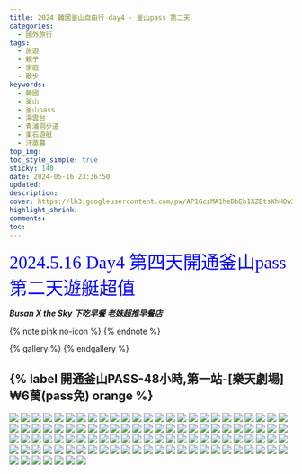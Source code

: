 ```yaml
---
title: 2024 韓國釜山自由行 day4 - 釜山pass 第二天
categories:
  - 國外旅行
tags:
  - 旅遊
  - 親子
  - 家庭
  - 散步
keywords:
  - 韓國
  - 釜山
  - 釜山pass
  - 海雲台
  - 青浦洞步道
  - 東石遊艇
  - 汗蒸幕
top_img:
toc_style_simple: true
sticky: 140
date: 2024-05-16 23:36:50
updated:
description:
cover: https://lh3.googleusercontent.com/pw/AP1GczMA1heDbEb1XZEtsKhHOw3iBalYZyWp06oVgLNltnyga2olUqwWWNDAiam2CFmzYUzJib14k9nCfMuZGTMDurZmuYHGU0wyz4bnFJXjmCTz1Uxz3mef=w1920-h1080
highlight_shrink:
comments:
toc:
---
```


<font face="標楷體" color="blue" size="6px">2024.5.16 Day4 第四天開通釜山pass 第二天遊艇超值</font>

<i class="fa fa-camera"> **Busan X the Sky 下吃早餐 老妹超推早餐店**</i>

{% note pink no-icon %}
{% endnote %}

{% gallery %}
{% endgallery %}


## {% label 開通釜山PASS-48小時,第一站-[樂天劇場]₩6萬(pass免) orange %}

![](https://lh3.googleusercontent.com/pw/AP1GczP2nIyBURgx5ayq-GiRBmD04iptbL_VEzYkbLv-Vkv-2MfSjwKsXD_QAkWR2Rr6iR7Lm6b6CNtA2hNHb11EcTPj0PYJTJjI6wV7T1jD3tqmXbSrK3KY=w1920-h1080)
![](https://lh3.googleusercontent.com/pw/AP1GczNTd_UMW3j2P3UHR8dbXOcAFgigMkB6mBxwKtcVGeixLbwSSUDYMCo0uL9NI4x28AsFj7spl5oB-P53NpPfzsb9ubb2oTubMzTl0DeqIApjaVc8oLom=w1920-h1080)
![](https://lh3.googleusercontent.com/pw/AP1GczO5YzbsEXRaUa8srzvUNnrS1-hsAZpnl7e9o1-haqrdibUp9ldJa89UplGfkADmHwg1QSWpY8ZkGA8wDiib83KaE8-xMyiGTQ8Bwf1Tl0bkSYUpTvM2=w1920-h1080)
![](https://lh3.googleusercontent.com/pw/AP1GczOW_SrDZELA4TbPverJUuXbrmYjqNx1RGrhqh3B513F3VK8puV_dov7cK3KvgpWPIJHWnWBVBN0motqVtMSB-j8Frx5kqbumlLldqkPvQU1FiqcRXdo=w1920-h1080)
![](https://lh3.googleusercontent.com/pw/AP1GczOiCMr_Jx-5mkzlhFbbcHb2CcjTdwCnBOYDKVrGCTAO1eKW6Bx7OgWXneQ4utEqzzyVccdctFujTsQ2jwJ5E36iA550iI3fFPLzgFEviphr18MR0hIl=w1920-h1080)
![](https://lh3.googleusercontent.com/pw/AP1GczM4tC5EljaBr8R72r1SfpOxxX21a9yH6KOkkVChmxWIt0WbtIOePi3mOC8OvdG7aqamjezN-Qe-5D8k7C87Y6Ikdq_vMQCL0NxS9qF-Tkhl8Hsf08my=w1920-h1080)
![](https://lh3.googleusercontent.com/pw/AP1GczMFhT3VLYTHvW_5-gCa9dFTh72-EaDtfJ463HOvU9PIvV9nhGaejPMWGwedLcRbDwMD0XnPDeuyLHg3aws6I1bGcptH98gZz8Pi3Rzibeb6dHdbR08W=w1920-h1080)
![](https://lh3.googleusercontent.com/pw/AP1GczOprJxYNv3cbFXJBWv1QtCCGhXDHv-Sh94TKpxARu8tmLzRnFOOnil-Dhp9NrDY5s1xpq6Kz3ydbNcTxP7INc5pzr2Fi5locdSy9g1hW3K_d-Y0Y-vt=w1920-h1080)
![](https://lh3.googleusercontent.com/pw/AP1GczPNr81nd_BLpI29Fgdy17Rp-uRIQr99ITu9ZDX6p8JOk4H8U3DE9Z9VY6Fif5vG2SQOiinjfz2e7izxxYYs9n9-BTiZW3Ji-sS2MhgGKOJ0Ay9kWhQX=w1920-h1080)
![](https://lh3.googleusercontent.com/pw/AP1GczNTe9YEoj0Wqe-jsw2_13M6C9Shy__3uifbV3FLyc2fjjZgjYapwhtzuDrNfZOWc4uztBPMCC7GoKmDKWTYYwVOyH2fCBMtrSEtxL9IYczh-k69tg--=w1920-h1080)
![](https://lh3.googleusercontent.com/pw/AP1GczNVckhMYp3rQvgcPlKGaf0Hl2YFeI8h-8ZbCTnqXUMlXT-UzG5I_CR-eEx335jxZzuo99-gu3fFidqhg7BSPiKHyHT2o8o0Zlm7CIKdfP0Jx2EsAoQC=w1920-h1080)
![](https://lh3.googleusercontent.com/pw/AP1GczOkEd8GSg3oPWkEJ53YfZ_I9GgVTwM4aJOh5fha_ZyuWfqt9irXtCSiD8MpSQ7YK-jrtaqdEnVegqa8VKErJmrSKaObj2tG-uyMEHfoMor5Mb07Y9gu=w1920-h1080)
![](https://lh3.googleusercontent.com/pw/AP1GczPvuTgpwxbcQHs20LX0kx8oPWhFPWsAzjlorsR-zj0zhYcyF13rghR9_pfwNIRigt0ExWJPMp5J3SrhRSlHtxKH18aPDfyZUiyeNeCafBUSWDLhl0y1=w1920-h1080)
![](https://lh3.googleusercontent.com/pw/AP1GczNKaDUJv3X1j6sIw0s7ghlRtUyYe0OhPguZuXsiNXL9lBiB3nI6ygg2UBqNTsnvoV2cZo5Zwnpw59cfNVhL7EuCeui_3rcnL1C9nFHdCHhyRKQZlGLp=w1920-h1080)
![](https://lh3.googleusercontent.com/pw/AP1GczPZLFl0FJlPvOpToC4LsR0SbPrXiU_Huj2MuNhUxNTZoemwAvVQ3To3gKefShvOuWAgBnemkvyKF8TJ7gjan4MRbnwqwigarp0DW7HUEN1Yj2hFiusU=w1920-h1080)
![](https://lh3.googleusercontent.com/pw/AP1GczPUBesBcHuK0pisE8MHW_8fd5-ynfUDhK9U4_xkY20rhVKrP_0FSN5bd5cLtPrZWwqMneI36sCjTmU0_QmlhQRCpIfTeRK4CZmfa5VAsF3Pe9JuH0jf=w1920-h1080)
![](https://lh3.googleusercontent.com/pw/AP1GczNQmVJcdkQgrHX7354px5LeJbILfyFQE-bPSAoZOTlFj19yekZjsDZ_HOJj2idFBTcUIL41yTV_CRZfbXkcYw-jPR0g10XlqCBqK5sj-RZIc0Z_ffwg=w1920-h1080)
![](https://lh3.googleusercontent.com/pw/AP1GczOO5_7ZYe_MIWtM9YURLAo9pXX60sE3oZ8NBQjWbnHg9b21cPI0NuNMdy87U5Nm3qa2_i5SHEk4odXk1oOVVbrw2VSjSjs3ke168LGYAgy1bakZZ37s=w1920-h1080)
![](https://lh3.googleusercontent.com/pw/AP1GczMbippoD9MfU3Z4axWVcV_9sHegOCr5k-S-c62LKHD0-d7HJig8PtyUgHwURF7hXZnqy_QW1BeVgTIq6C_kg7C5aXUlyu_uH4a7HCmdI-4DLv35-l_A=w1920-h1080)
![](https://lh3.googleusercontent.com/pw/AP1GczOWXfEC0Bivg9Pg1txW3Ypvx583oM4qvz9EacMF-L6GXQIzjNfVV4DIpgQAf3hhQguiqx9ghFCS9XSYynbToARw5CqA6Kxnj9aKhNMj25d0YCwJPGke=w1920-h1080)
![](https://lh3.googleusercontent.com/pw/AP1GczMeF6AmDtYtT4jqm92jlnthoo4WlZTWVSs_U2Oani0vXkbkaQ8ZiNWti_R3-N8CLeuAyGoyN2iwKBE2o2jhPSA3AnqhmClflPxF5An2t0U7SbvwhntI=w1920-h1080)
![](https://lh3.googleusercontent.com/pw/AP1GczMXdhI5vT2oBIdTEMwlytpI8PD_vxRmASXWYL0V7kuvDWMjEk9TXwJHkm6Eap9-nSpAfumLri-ktgKiFpC2M-Fxe6kYNeFlsE-fvQYQH0QtHeoWkzlY=w1920-h1080)
![](https://lh3.googleusercontent.com/pw/AP1GczPLWBKjxgZkF_uidegCpZsuEv1qeIujHyDaHJMLWNQ9CpCk2YueHqsc7ApHxsND6CgV4V_eBxVeuTXTU4lLq-C1MV8SxOcdh0fJHd7UxtCfiIZNFuJT=w1920-h1080)
![](https://lh3.googleusercontent.com/pw/AP1GczO8Agmty4VPIcE91z20l8CrX6K_Hom1rbM2O4mCP6N3ceUu5Qrae5Q5-iV2Kg1ajA4Wp25VqcnRb9mHAsXU9dEP9EDaWbuxunKJpZi6KUTRAdCNMwZC=w1920-h1080)
![](https://lh3.googleusercontent.com/pw/AP1GczNEe2W4Z3he09HY41HfeCW_W-BOVuLe6-1Zgqpmn9xZFjaax6JhbJYL6wyQvfx8sMnq48PeCde5hNmKKtqLnXeKfl_gBbwQwN20jRPtC_W5V140RNvC=w1920-h1080)
![](https://lh3.googleusercontent.com/pw/AP1GczOw8whzncRItPWq3Xm1fMXN5R2ldN8Q0smgaHS8nFYC8LTOH6og9U0Gz-6zqtDDRxuG2K5pXyP5m939VUbomNnZ11Ujx_Qu6QG7NHNd975HbAu35HzB=w1920-h1080)
![](https://lh3.googleusercontent.com/pw/AP1GczMANHRabuL_fPvnWF7fXdi01liDnt3bIICOopuFbmnqpMkU4FV6o_pMPetnNevHps3ELwNNnZnzRnW0Vo5mgoCfMfTYqJKeyes55KDk7x0eSW38KwqV=w1920-h1080)
![](https://lh3.googleusercontent.com/pw/AP1GczMeO0a5AVCWcxwTOizsfIRWOA7QTrRzFSh4eIy6yX-KrxEfcAzR8dsFpV9Z1B56Ps711wdFJkRBf5HGwoWb4TSV5uWuy_OjRzNOELyG1epd5Mhd9cnS=w1920-h1080)
![](https://lh3.googleusercontent.com/pw/AP1GczNr0YzMVwpxfF3E1BF4zijyODs-E_LVMm2-5_wTWUe9RLjIqwPzUc5QJgzGSYREPL18w1zpMlpYSgj3zGgx5lfU9h9Y82rLFrwNE1AsDBNvVuZJwRhz=w1920-h1080)
![](https://lh3.googleusercontent.com/pw/AP1GczPN56Adt-9MttBZhX6rd-EsppznUaR4yvNdPGD3_uumhPGi92zOYt7ibzvniAlTIIBX6vgAvzMgcPulA2WGpulMtSSp9pLpzks6iAEt0us_OxynbIX1=w1920-h1080)
![](https://lh3.googleusercontent.com/pw/AP1GczPhD367TCOy3y8eb3VHUxXwj3BgQBWup08a-PH-7mpFXkIX3nMVWreetKnYn78cAsU85drzcDRcS-vpsRiJIiDLS2xt5m4KTBdYSU37b4bQNoApawYq=w1920-h1080)
![](https://lh3.googleusercontent.com/pw/AP1GczOVH86W6eZIv2c1ea3j2O9qvX97HuACoXnWREHxwcA79ZFSfdTiMPvc4c1_X4BvzbwAudq13nYMhX8XfPzhK9n6-gF_hQ4ldW9OMLjB52uZ0cGpRz1v=w1920-h1080)
![](https://lh3.googleusercontent.com/pw/AP1GczMOCwtxmm6g15gV6JfiwPjdDf-Z7Bs3XdhEkDSgg7U44twNWaFlld3q6u7P0yXDdGea3BKCnjctgI91r5cNs-gvJmcpsJ_91kA9PqxHvyYReaxvgrF0=w1920-h1080)
![](https://lh3.googleusercontent.com/pw/AP1GczMi6so-Cnr0JXuT4lplUOFyqOFLozeK287hWUf7utOzWL1klGJGpQ5Ej_uPHplTsjDzY-G6B-V-_6mVtg-yNDm2OU7MptHgaFbxeu9nXDyl5KhiFWUG=w1920-h1080)
![](https://lh3.googleusercontent.com/pw/AP1GczPj88fg6KfQDS1I9RICsk_XzHnjhSS3lIubUKe-t8uV-fDYPHRJdXAa2oNpjjh57RBE7eMrefJg6bF7nFPyqagbz23zFy8wgVR1DubAPuzdHL-9MYAY=w1920-h1080)
![](https://lh3.googleusercontent.com/pw/AP1GczO0Q178mP_qcikfijZUGbINn44zWCiISqyW-tAuK9bVVsdFftXPXOLGhKCVTA_V7xJan9_SF252lC1aBCZ1nLO_rjLhJi2ZVbi1DbwPkls1WGlutWAN=w1920-h1080)
![](https://lh3.googleusercontent.com/pw/AP1GczOJokqaIJ9IVtGTrUcGTgAdoliDs9s7UxKtcW5XZ8UvGsXLgg28mgDRBGjeli5Qg9Uy34oIgOLqLsqaIXfjcYYHJNaSjwACHeO9fQ0idBRvDjTZtzPn=w1920-h1080)
![](https://lh3.googleusercontent.com/pw/AP1GczPKJq7RL21O2mGhFNXhOLTa53hpaFqE1Tm2btCx2AlhghTmxT3eW521WBAMPbF5gArHa-nXOfI0muhcvMSKrZcIHJs_bIgWxkGrD8SNRcrBUWphhFZU=w1920-h1080)
![](https://lh3.googleusercontent.com/pw/AP1GczOLgAQCGhUJXW25oW1UXHYNsrVQAdbY4VfobdpIZP0pjpd94izC3-3txd8QPtT8CptbeERmZOVoLU4wMa_GYTpv-yO7puoHDi41WI_JL58hmIaV2B33=w1920-h1080)
![](https://lh3.googleusercontent.com/pw/AP1GczOuL5aZmXYOLjh40Oxy92xNyDwtE0B8efAPmPNlzvDmhiwMSuYrPui2squMRisXHTT3AymH8MmCUGy0VmGPY6aqFRcYTh_ghUwukMjc8qtAegabfAid=w1920-h1080)
![](https://lh3.googleusercontent.com/pw/AP1GczNruQzL6l0lgL-qytvE84TnUbVMkyD8HibXSYEjgadphhyiRM9D-vepYdSzlc4u5xqX4JPJNp3DXhJWft_B53ooVgeof3Mrk34D2GJgcEOkYo8F3iY2=w1920-h1080)
![](https://lh3.googleusercontent.com/pw/AP1GczP4k0KUq1_47qVfPLY1ccItoRa_6wdDeS5ZEi1tNtrOqXW5imG6BcouaCtMWUd3o-ZDlsMXqGBPlytDmorWodFEWwGvaPc2mzXwKLVIE0PYCkKvHzD7=w1920-h1080)
![](https://lh3.googleusercontent.com/pw/AP1GczO1n-Wk7y8s_5piJImQFk3ziGVHzwwsGdW_DUyVN24Diyqp0JWqMd7MWSObQvRRebcpflvbQisF9IJ5ukRJLjWrdYz26Jyoef_UkWuZExDrF_2wjqhX=w1920-h1080)
![](https://lh3.googleusercontent.com/pw/AP1GczPj5vFBqR5y_XRLPXvYFNgjGMHeOVFYOBJKmLQC1bKvxnTwqXwHr9_63A2tNky_zXKdYJziPZRPTzC9c7y1elh7EQSSEz5aX_g2nQYHVg0B1XiBsd-O=w1920-h1080)
![](https://lh3.googleusercontent.com/pw/AP1GczN8X4odt8L49A0oMtNRdQ6khkdDIOYnA5yaxprOdBzFZrWknUd1PKFKlyhX5mEAZcKV8W95b7qWlfKcG-Q_qg1TTWU3kPBBBmlmLe1t3enCwik8_ymz=w1920-h1080)
![](https://lh3.googleusercontent.com/pw/AP1GczPq5a2nALfjweTQeJwv4pvo1Is7kvxdrfPHgrZ4_RSPZ6QN4MH6DZGUbj5MiizcQotw9Q8d8RWWjmz1OFRxRBOpszWMpdA390G_EAhHUGwlccUFXqd1=w1920-h1080)
![](https://lh3.googleusercontent.com/pw/AP1GczNggyf5djFcnyDD5mscY79vmI50fPMoGfcfKYYpsdKgT_7KGYoGzZeSE0skGBwGFYwp0swf-g0UEEF0wPT8FicUKkm827Jv8_943uRVI-tFkF97velU=w1920-h1080)
![](https://lh3.googleusercontent.com/pw/AP1GczM_Rd4JhjiR_g9ORYZdmhwNvmENM2B8wLd_fHTvq8f21IAiUBcyzOztz-96f0VSEoOognFPK_vnPnUuyjVxRGK1PZz6ka1LDfsDowNltJckeZh_Ppzm=w1920-h1080)
![](https://lh3.googleusercontent.com/pw/AP1GczMVx5QLCahCxxqgwXpbzHOFK_vEB_mSf4_SwumknwMNoxux6GYEb0bldYXSbirgiB3SYKCXugjGHkxTF-ntWt-M83LjASxk63Cab7RM9RPvZDtvonfb=w1920-h1080)
![](https://lh3.googleusercontent.com/pw/AP1GczPsFbDx0j2R0hKztoF71R_znTHgHmZIUbE2dFNR3CdLwCPfaxbeujQ4BL26jFvLUImPEqSe6cwki7_zIK_wD9MFEiNGcKzGYSM5uY13rxiOgQMkF_lC=w1920-h1080)
![](https://lh3.googleusercontent.com/pw/AP1GczMIfzthFpw4O5xTWs3ZFQH6cSpSa1mzlyZuJ-sNFrNszIGukG4SLmZzvOi0qlONMsFZPKb0g30ELl7wJ7bP__1kgXCOkPM9dRjNJDw9NcyVBBgAcLAR=w1920-h1080)
![](https://lh3.googleusercontent.com/pw/AP1GczNEtrM-diKxrO1_-epfJ-4pUGUGnN3Q9JZYpzolEAdB7LVZKeXSA7of5jIRPg1r3m6nvsu4IztASS0RzlZEwUMYTXLlm2xDUPADr5eI21x1U1ycdcoW=w1920-h1080)
![](https://lh3.googleusercontent.com/pw/AP1GczPdeWIPw6c12OxB-sx1Odwk7HdCV49MWb8LzTcjgJCVfYdScnXoBpLBpbGS300YDY5OZ20GFOCIyG1yb-BYXt505RGGzrePmp77MhjE0dS4VA9Wye2w=w1920-h1080)
![](https://lh3.googleusercontent.com/pw/AP1GczPKabK9kbOXv34gESM2jTpNz6Xe9F9-76WKi1Rvh6ZRD8gAIIu10VKJh6pwNPnJYp4nW3oyxH_6uJva1Tm9b7Fa87RJSGEk3mTpCM-4txFkOrnvZ_0I=w1920-h1080)
![](https://lh3.googleusercontent.com/pw/AP1GczN6kuN--rSJL0Namw4YFujZ1eVQO-E0SekD4RhMDadMhcruUfTCwItYeEd4mGEnCf0e7GZzqYdHkkaMxvZp9DDmtnbwMoQ1pV-pVb4TZ1hyEAfCuA_I=w1920-h1080)
![](https://lh3.googleusercontent.com/pw/AP1GczPkZ7aANAKDPSIGlBWeFU6DMKrIy6CwbK5N11tfq0fV_cYgW0OTBnc_OZRaDd8NjjQjZnN3tXTkhlBlbT-9LgAHxnZ19LxLq2Q6xRyRRlC5O_NwIIlq=w1920-h1080)
![](https://lh3.googleusercontent.com/pw/AP1GczMWM0Fz4CG3Pn4-mgeHq_Poe3eTsxD4xowUstqyccfqZ7iieDkt10BF6nMvSij3Vi0qiEn3HkPf0QI4uZ53iF43AlbHDAY0jva1N3fMTKp3hCwvPb2o=w1920-h1080)
![](https://lh3.googleusercontent.com/pw/AP1GczPG6OBS6rGHSUSRoqZQIpXr9eddR6W_-_UxmJUNf_bZEFAdDo0Npc3zgu8JcDacXyw1jk-CKrpJy_nNZojWRscXBvf73XPtIlLmlCXnOZJ10BV5QDIf=w1920-h1080)
![](https://lh3.googleusercontent.com/pw/AP1GczPYpOvSzJrceM96g46IW7gvbLsQKQjGeIHApabtnIIDCr-PkaKB48Y-WpUI47aby1eU0sgOvACDyd64mdFDgRl7Z1A1g0ED1j-GX9WGBI_BdNIYfsIv=w1920-h1080)
![](https://lh3.googleusercontent.com/pw/AP1GczPsLgMLB8ApjYEqnl_H9kdVceT1Uq3BXGrltGt_xJTCSJSe94qjKLgqgejEvt62bWSIcNpE9bLp0OPEasdK31neXWkCbaXd7t7t99BzsOIpA8KJg8Xf=w1920-h1080)
![](https://lh3.googleusercontent.com/pw/AP1GczMbdOGGlqmx2sWX65obIgFk3GnCifNHGhM3chtZSr401SXgzSoY4RjJEAxRgfxNcq48lBJDeL26tXbotxMFw7vuPIDVk_4RxWnkTTDL5PEtHbb0YtSD=w1920-h1080)
![](https://lh3.googleusercontent.com/pw/AP1GczOMR0GaN7-_DyfTF4kiNA_ccu9mXmV0Dx_qcZUHWHuYC78Hn1QC7FCdjN-TmAWRyNRBKYopOkmQOdmuG7TJjP2U_Ho5gtw3etk0PkyYAKUMFfa0on5X=w1920-h1080)
![](https://lh3.googleusercontent.com/pw/AP1GczOO2aCZ9EQm-G5CT1xbIrWpoR1gf_ZEHx-JpS9iLcXUbXhB7b0KgAady95sypEAQ3h5ZFRTlnYMUFk-1GLJDeSaqeYcnyw37f1l9XzK6Obx6BXZekzh=w1920-h1080)
![](https://lh3.googleusercontent.com/pw/AP1GczMHykDWkaN5_pl_zlnW6JsXfTc0mv1HazjbPWcYeeDTl-LcKzMQJ0ewmqQwMnzh31eKaVWWBY-b-Izi7Ghw_MFYkem9A2AYmq_m9iTI6JFy8RKh8wAL=w1920-h1080)
![](https://lh3.googleusercontent.com/pw/AP1GczMpn842Tz7aopMMZApNVvRtJwDt6KDz0MNOGRMknSicwzZMk7BKKFS_AQj-diVDGlGWYRPMGxNfO_gbQjkfZiDUmQ11BVjFJLjijDYRubgO1NqxLNyK=w1920-h1080)
![](https://lh3.googleusercontent.com/pw/AP1GczMFEgI5lGU-cTkrKpqi4m6j3nzM7bj89WRFQi19LhkXK4XecabVRlBNaeYD4YYbv8enVojYaqIukvz9yXA8BuhcvTRsVjA3VKilrVZg7yXh_5WvnaoD=w1920-h1080)
![](https://lh3.googleusercontent.com/pw/AP1GczM47q35VNZtbRdoE91FcXvvc37QRACvIzsU0OjQOIs2Q1_NWDyRRyA12RgpC8X-YP69I4Wo7GxmMPkGje7I0wab__hu6e1neaNakNjEKfC-GrMWxicO=w1920-h1080)
![](https://lh3.googleusercontent.com/pw/AP1GczMeiYaRdGir-B6a6GJ-2UmtNSxS5Loiby1kGzpIHYTgtY9TYd6QkcKhQoRUoblsWo7f_NWFojAcENkZIKYVdcD6652k0dlH9ceKmxNdWX3kBftGSiZm=w1920-h1080)
![](https://lh3.googleusercontent.com/pw/AP1GczNU2iVPCXInyocy_xyym2lUnKpQfg2CC7ynMT1VETCX8Cwr-CqsDYsw1TFpCV2OVD2sViYvxkvV5K-I8z7pL5mQ3QKHp3hKbB-Ji0iyS806XT5qPEGA=w1920-h1080)
![](https://lh3.googleusercontent.com/pw/AP1GczNajn8Ub8qQJ9pcISEeYMhUxHjj4nQUV3zuOTNQ1QoHQslAq5vAob9gl5X07t0t-MyohoGYRUY0vtDsLIY6vNFVO-W6m6SwxGjeIkf-E39Sj2LxzY2S=w1920-h1080)
![](https://lh3.googleusercontent.com/pw/AP1GczNlkUghCULXzoCn0KPP3SCq8ViwMG1wout5JijvOmRNmJgoxSwMNMv5rcnr4Qg3BXm3lyACefbU402MMloxhUP1d0kSIOIGxLa9KF8zto5ip92BjHNO=w1920-h1080)
![](https://lh3.googleusercontent.com/pw/AP1GczN8GSE7UpV-tQcNd8MeN1ZKs8xjPd2XtaihdFWjwDuL8Uu-r6wTMUmi23yimHJpgJ2v1fYeo7k036gsdoDXMGGAmLzpKR8S1B1IJncBMzjwPqn-JEvD=w1920-h1080)
![](https://lh3.googleusercontent.com/pw/AP1GczNPBZo4Hk-u7vy-8hbTmGKwmMEZKKteakS10HR5BzjRTYL-CSZzzDvatkh1_g781uR3z1vJBIuzYdJJUbYaMi-3f03UYmBz3mVFFAYsE2eaJeRJCAmX=w1920-h1080)
![](https://lh3.googleusercontent.com/pw/AP1GczN1Y4f_dfjd60vXg9RfEdWGLpvY7QUFis7b2Fj0l0zQjjTKcpT8pzhVDJ8W1QOTJUGmfICWQvP1WktyAcHTUFS2YkZ9gJGyG8Rw_jquDUe7WEiNMI8f=w1920-h1080)
![](https://lh3.googleusercontent.com/pw/AP1GczM41Iy84_F-zVlv2dKHRedGVlQapj3bhtfvbVy2YRPKdiAEdJrmQzpPptcP2QJq0RogUFvyFlq5Uw2hVNOVWckz8YxyretfgmtrJMPklsL70MX1cqf3=w1920-h1080)
![](https://lh3.googleusercontent.com/pw/AP1GczPRYPgX10kk0Vk43dAbGLEHieO-DE7GTlnPVBGDekq4n5a2Insyg_5RzSo7A9VOkj0PdfuL7tAk0I_yf71zaAv85RPoUeZAkL1Rg40heW88gRJBxbB0=w1920-h1080)
![](https://lh3.googleusercontent.com/pw/AP1GczMwX5qSKSm0HyEZ2xANB-Hm2Su3UY1ORdTXfMBdrrwjCeDAETpjswJwTbROmDD9MJQdu-TYKis8zGhi_L-F1gqxswp9YszdtfMx6cdfQfyC6m62OZA-=w1920-h1080)
![](https://lh3.googleusercontent.com/pw/AP1GczMMS04y5O4loyA7YA9jLNH7-HYhcq3nj_PrYgSYyvFz52xP_mZR6favNKfpdRx8ubdDBHBIIidF-ffYBd03Ad9RY8ICM3xjSHUj0pBOphK8uVxIkwL9=w1920-h1080)
![](https://lh3.googleusercontent.com/pw/AP1GczM5ReAp3HgfNX_5TiJtAN2fiPjkbNjjOxscsFYlLQtVrKJeVSyL7njrSNpaYnk1BIpsErOqHrHaHL2ZTz4wR5uYM9cjuDaJlqSZmxn8f5QSBvc6z-Bz=w1920-h1080)
![](https://lh3.googleusercontent.com/pw/AP1GczOp2BSk4WuUuT-MWlsrZ0md1X8S8z1FCnyhiWKL9nm3nAvmNcDzhG6g2Ut8g7Omzezj61A50B2FaL3ZiN0oMNYqVdlY3NvfzO_cHl07pgu84iMzP11v=w1920-h1080)
![](https://lh3.googleusercontent.com/pw/AP1GczPc17NndRDe-py3Gt7YWcqJmwGsi2Uz97v2Tf0oCJ48ywwRFAVzSefhEDCG2IAp_2X88SwEVNEmAAAe1fiOFUC-DAEg7ZgDS-wY9LG_DryOvja8jOh-=w1920-h1080)
![](https://lh3.googleusercontent.com/pw/AP1GczOtDnWDOIQxzzXc65cdjVjBzkEWMXe8T1c0WwJKvM9Oz2VlqskT8aZBKfsMHDCDJf_ZtpS29o_DNw-QWu8PDx2pGTC_DecAZfaB4o7yC5HWSvoMocCl=w1920-h1080)
![](https://lh3.googleusercontent.com/pw/AP1GczMfsQASFX813x-F4OQmnAqRTI-dlMAcP300JxVumk7aPiwYe5_tSR4-JUGC8uJutV8vGW5q10k4XjJABPCJViednvjGn8Use33Ae2aodFPVmaPOCrsJ=w1920-h1080)
![](https://lh3.googleusercontent.com/pw/AP1GczMoAtFnLJf7R14zwi4iFb2XzqpC0N_AGOz0coDjss1fFlGAZnHnht4bh8ghXWZSpqLsk0kcpP_pvCYxv_kzQcYK6fFz9K7GznXA7oV_aHEDZAjYyPgT=w1920-h1080)
![](https://lh3.googleusercontent.com/pw/AP1GczOvDNxWSOEqU5_mulLXiOXg6T2Mggg1KV2sGXkIt6KnN-ONzIuL3HE0yTx2y4EHJFGespvP3MuHbE494ZBYmIFsp7RnjsO3fs3oAa3TRWe75E0-M32d=w1920-h1080)
![](https://lh3.googleusercontent.com/pw/AP1GczP4YscxvDM1LYr0A7MBPa906bqRaCT0IcvJ1hKv5Mel8vpNYmfGt3CvZkKcNFliZstBgMHFThh9WbvkQmagtHCEZbmqFlgG1CO25CyLKj3gplnoSsIr=w1920-h1080)
![](https://lh3.googleusercontent.com/pw/AP1GczNA-rJHql2YNFmRfZekZ65uYmmOTHj4WVk4xkwNoXmjBYFJtAZRohF8v53hAQr0DqTrwiLorC-wXncT2cCEOHzjIf8E5aMdATQLcCPhW7wl2La1aZCG=w1920-h1080)
![](https://lh3.googleusercontent.com/pw/AP1GczOZNtOkEgKbu-_OnDutYD0iIxq6KBKWzN7KGmUqc6Eec34MyAzcUMloZQL-I4mivmSk4-71LWHKkSmX7MiEW92M19SmgZUKZFkScPezhvuXYdH9iWWE=w1920-h1080)
![](https://lh3.googleusercontent.com/pw/AP1GczM0kBcE1rhqPm0HD8a69lGXJiWHyT1W0AU2tJgvAa2LOh5Ti8GTrFChBLaFjwvjAubmpopPefzHrgfoKdjIvAg4zkc7iUjVQERER2BJl9BSPVUHSYYX=w1920-h1080)
![](https://lh3.googleusercontent.com/pw/AP1GczMGStBwqlCij127GF8iEeQuKgeydNnbLtaBp69FpoPiPzW0KSkYaZnrxjObTVmgKsRS4Q4lFLRBEyYP7rGT-q9g9x7fcI0jxzA0ba7mrhcgjqI6pW9b=w1920-h1080)
![](https://lh3.googleusercontent.com/pw/AP1GczOMDmVYR_txNotL4jOCQbaHcGd5FFiaBXHYFjvtLBTnEmsxCWa7daL8FBsK7-4Gvq6lYcghBGyC7zQQZQI_vGh9lRe4OW6qXnitXPZnVwugalHymXVI=w1920-h1080)
![](https://lh3.googleusercontent.com/pw/AP1GczMGenDFcNilp79wwcBrtMHRLJySiV2BmE64WTetAohGtgCSnKQ4j177oztsQLMvjhxiMmjdWgwfzThYvlgJdrDEISnkaOqe4t3IuNhJ04DOPke_eDa1=w1920-h1080)
![](https://lh3.googleusercontent.com/pw/AP1GczMrqlPyXDWBTHjTC6FVyHkx0Jz5ndtZm-tHg_YnxBB9_aL7ZLk7hc-CbdKdlOuOoI4twLxtKtyftSugcBdK5DvbO9AAryCICGtHvufBgVA85afM4vXN=w1920-h1080)
![](https://lh3.googleusercontent.com/pw/AP1GczPpjiLC5IzcHuasnoiNPuWgdwzX62QE4_fXs4Mylgxe4CfxXibyOr0BLQDzjI5p-1hpzlwo76bLGIutBXD2Qv6sw0HbziRuaAJJEn-fVDHF2CBxahD_=w1920-h1080)
![](https://lh3.googleusercontent.com/pw/AP1GczPsu8ZSUd0RH-M0tdk7dGOzH-AjPK_W6wsXttC2LLTTHg0U_n7v-RYirCoN7SxlOj4EqLUeMOPvH8kAfWHgLuE4zeMIPOitLSFJNVJ4S-soQoX0dcYa=w1920-h1080)
![](https://lh3.googleusercontent.com/pw/AP1GczM5jCZsHHTjh2M_ik9KRzsp6s3bheyIasA9z84iRX1nj4wGJ3-K9WxhoiDVhkSFSLndPWvoQQIRfhBLDrxNzEKexvXyx2mYrbWCqnjQ062IEc4i1MFn=w1920-h1080)
![](https://lh3.googleusercontent.com/pw/AP1GczOtYFxvooTsHBhq7uTuTi5OHuwP834NX23Y3y78jME8uIG10XOls69W-mNLFRJ7AkRAaw_nm2suj5HeY8Wv3qjvNcJyCFzx-wsVgF2t3yZNbf4QPjhV=w1920-h1080)
![](https://lh3.googleusercontent.com/pw/AP1GczOFFtbEXmmFHvRM-anQoUxj1ru4vySZQVc9WYVDLAVpdV6AnHzVunBh8Pz0i2yWC_fG8_TGKtDfmL_pSwrZK_Jk0zU_godL_3YQR9gx3HkLlp2Nzvkq=w1920-h1080)
![](https://lh3.googleusercontent.com/pw/AP1GczPFhhs8ALZldsoU48ZiLXjdDz9dNr9-BgflkSpUBoj8D0TaLFloEhkrJqYwOuByTS7vxx2nschuemNHUoTg4d0nW4UC7mt_kqYSEFdHZTK8tRrUenZ8=w1920-h1080)
![](https://lh3.googleusercontent.com/pw/AP1GczNp3QpyJbJuKhd68-YhyskGzgJZs5mLggkukdg2xgYGUmZzrg_8NIAVDArrhNSJoJFF0anIFVCDyBrfUW-Akst9fpVjwhx5_lkXi4hgqDqQV9OCNWHX=w1920-h1080)
![](https://lh3.googleusercontent.com/pw/AP1GczPj20pWlxHRsVRJhA9TImrm_Nj1RFQkXBlWLafq58CUmo3_FBJ4vwEGktXOBFNYL_5dYJvTUlbsnMQpZcki1vV9pu8o7XSGXKxqh4P_-fPoShCfbcps=w1920-h1080)
![](https://lh3.googleusercontent.com/pw/AP1GczP7ULP1o9G1SL-rFAKu4IvpRIg7jSmyaXv_MT-2M3kcfd4tLugSQ9qAdvhax1bgCfmmKVPth3XneMmSUO05ZX3gGLCVKUDizSnxkRQRmFXSvChO9FZ5=w1920-h1080)
![](https://lh3.googleusercontent.com/pw/AP1GczMP_vpEq1bZE0be-s01NIBWhgOPLwwUz2D77T4mLc5u4O9EN9wMuztL5oUYzfUqlkQkk67Ripj1eMFT_uQNG3QjsZlY3X8gZT93CHHybCWxSAGOkmGm=w1920-h1080)
![](https://lh3.googleusercontent.com/pw/AP1GczPhVcrVvGwXyIF2Kwf8KfFq2Fc3DK2BYZGJztCiAtUKseW9JJUbwP92ERSm2CTV-tB4kaODh-2I_79YnP9tyCk5bLgy09x655AyzsIiDC86CvvHFeKJ=w1920-h1080)
![](https://lh3.googleusercontent.com/pw/AP1GczMSNRDTaDmttxHrY37cSWajGOFfx_lROFmFnAN4op5MTG09_yxvQqxcB82_yVW697_kNpu2qcCkGeZ-b8qqJfHYQU_sD2ethONncZw9t3Vy2tM81GJq=w1920-h1080)
![](https://lh3.googleusercontent.com/pw/AP1GczNGV17laupZoebtMDuSKN1AJs52_kQ__JcQQCkR4eyniDjKQMpiJYrcJv4uqjUJ5hj6wGP0LNNWu09NrAtOlhR-c6coJuRCLdgoJpPQp3P-jlmpYnrV=w1920-h1080)
![](https://lh3.googleusercontent.com/pw/AP1GczOws3hy5v5wfwSX1tU1HbUP5MnsRL7lt_nkl96_GCn0oLY9BOVL-6uexw1v-dwrI_Xo2Ia_ZuxsCe8BQtzX00WZr_Pgp-zxMyRiJZAr4-PgZktLOgdW=w1920-h1080)


<style>
table th:first-of-type {
    width: 33%;
}
table th:nth-of-type(2) {
    width: 33%;
}
table th:nth-of-type(3) {
    width: 33%;
}
</style>
